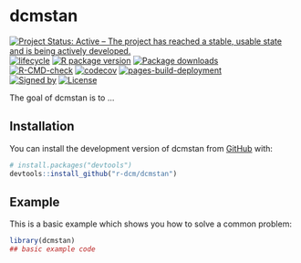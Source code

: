 
<!-- README.md is generated from README.Rmd. Please edit that file -->

# dcmstan

<!-- badges: start -->

[![Project Status: Active – The project has reached a stable, usable
state and is being actively
developed.](https://www.repostatus.org/badges/latest/active.svg)](https://www.repostatus.org/#active)
[![lifecycle](https://img.shields.io/badge/lifecycle-stable-brightgreen.svg)](https://lifecycle.r-lib.org/articles/stages.html)
[![R package
version](https://www.r-pkg.org/badges/version/dcmstan)](https://cran.r-project.org/package=dcmstan)
[![Package
downloads](https://cranlogs.r-pkg.org/badges/grand-total/dcmstan)](https://cran.r-project.org/package=dcmstan)</br>
[![R-CMD-check](https://github.com/r-dcm/dcmstan/actions/workflows/R-CMD-check.yaml/badge.svg)](https://github.com/r-dcm/dcmstan/actions/workflows/R-CMD-check.yaml)
[![codecov](https://codecov.io/gh/r-dcm/dcmstan/graph/badge.svg?token=D6qTsKTROZ)](https://codecov.io/gh/r-dcm/dcmstan)
[![pages-build-deployment](https://github.com/r-dcm/dcmstan/actions/workflows/pages/pages-build-deployment/badge.svg)](https://github.com/r-dcm/dcmstan/actions/workflows/pages/pages-build-deployment)</br>
[![Signed
by](https://img.shields.io/badge/Keybase-Verified-brightgreen.svg)](https://keybase.io/wjakethompson)
[![License](https://img.shields.io/badge/License-MIT-blue.svg)](https://opensource.org/license/mit)
<!-- badges: end -->

The goal of dcmstan is to …

## Installation

You can install the development version of dcmstan from
[GitHub](https://github.com/) with:

``` r
# install.packages("devtools")
devtools::install_github("r-dcm/dcmstan")
```

## Example

This is a basic example which shows you how to solve a common problem:

``` r
library(dcmstan)
## basic example code
```
